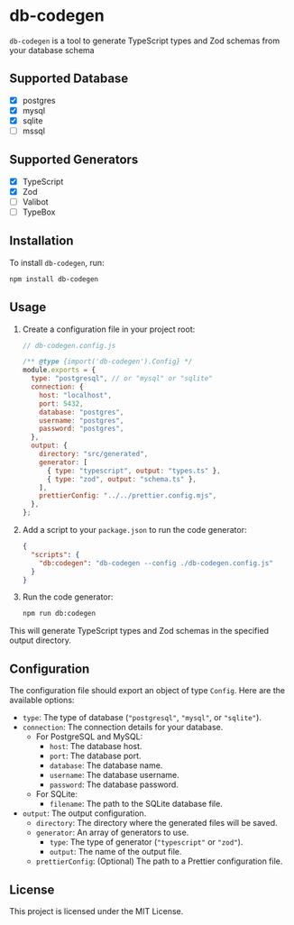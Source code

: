 # db-codegen

`db-codegen` is a tool to generate TypeScript types and Zod schemas from your database schema

## Supported Database

- [x] postgres
- [x] mysql
- [x] sqlite
- [ ] mssql

## Supported Generators

- [x] TypeScript
- [x] Zod
- [ ] Valibot
- [ ] TypeBox

## Installation

To install `db-codegen`, run:

```bash
npm install db-codegen
```

## Usage

1. Create a configuration file in your project root:

   ```js
   // db-codegen.config.js

   /** @type {import('db-codegen').Config} */
   module.exports = {
     type: "postgresql", // or "mysql" or "sqlite"
     connection: {
       host: "localhost",
       port: 5432,
       database: "postgres",
       username: "postgres",
       password: "postgres",
     },
     output: {
       directory: "src/generated",
       generator: [
         { type: "typescript", output: "types.ts" },
         { type: "zod", output: "schema.ts" },
       ],
       prettierConfig: "../../prettier.config.mjs",
     },
   };
   ```

2. Add a script to your `package.json` to run the code generator:

   ```json
   {
     "scripts": {
       "db:codegen": "db-codegen --config ./db-codegen.config.js"
     }
   }
   ```

3. Run the code generator:

   ```bash
   npm run db:codegen
   ```

This will generate TypeScript types and Zod schemas in the specified output directory.

## Configuration

The configuration file should export an object of type `Config`. Here are the available options:

- `type`: The type of database (`"postgresql"`, `"mysql"`, or `"sqlite"`).
- `connection`: The connection details for your database.
  - For PostgreSQL and MySQL:
    - `host`: The database host.
    - `port`: The database port.
    - `database`: The database name.
    - `username`: The database username.
    - `password`: The database password.
  - For SQLite:
    - `filename`: The path to the SQLite database file.
- `output`: The output configuration.
  - `directory`: The directory where the generated files will be saved.
  - `generator`: An array of generators to use.
    - `type`: The type of generator (`"typescript"` or `"zod"`).
    - `output`: The name of the output file.
  - `prettierConfig`: (Optional) The path to a Prettier configuration file.

## License

This project is licensed under the MIT License.
